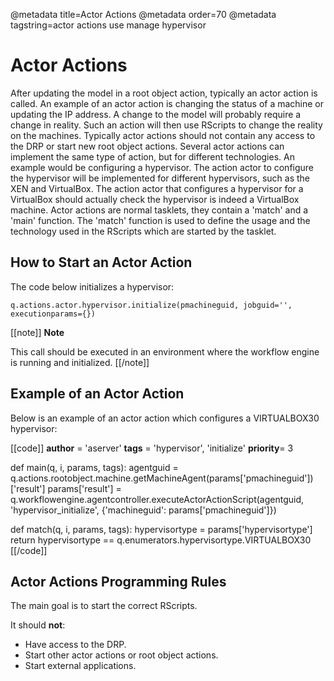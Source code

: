 @metadata title=Actor Actions
@metadata order=70
@metadata tagstring=actor actions use manage hypervisor

# Actor Actions

After updating the model in a root object action, typically an actor action is called. An example of an actor action is changing the status of a machine or updating the IP address.
A change to the model will probably require a change in reality. Such an action will then use RScripts to change the reality on the machines. Typically actor actions should not contain any access to the DRP or start new root object actions.
Several actor actions can implement the same type of action, but for different technologies. An example would be configuring a hypervisor. The action actor to configure the hypervisor will be implemented for different hypervisors, such as the XEN and VirtualBox.
The action actor that configures a hypervisor for a VirtualBox should actually check the hypervisor is indeed a VirtualBox machine.
Actor actions are normal tasklets, they contain a 'match' and a 'main' function. The 'match' function is used to define the usage and the technology used in the RScripts which are started by the tasklet.


## How to Start an Actor Action

The code below initializes a hypervisor:

    q.actions.actor.hypervisor.initialize(pmachineguid, jobguid='', executionparams={})

[[note]]
**Note** 

This call should be executed in an environment where the workflow engine is running and initialized.
[[/note]]


## Example of an Actor Action

Below is an example of an actor action which configures a VIRTUALBOX30 hypervisor:

[[code]]
__author__ = 'aserver'
__tags__ = 'hypervisor', 'initialize'
__priority__= 3

def main(q, i, params, tags):
    agentguid = q.actions.rootobject.machine.getMachineAgent(params['pmachineguid'])['result']
    params['result'] = q.workflowengine.agentcontroller.executeActorActionScript(agentguid, 'hypervisor_initialize', {'machineguid': params['pmachineguid']})

def match(q, i, params, tags):
    hypervisortype = params['hypervisortype']
    return hypervisortype == q.enumerators.hypervisortype.VIRTUALBOX30
[[/code]]


## Actor Actions Programming Rules

The main goal is to start the correct RScripts.

It should **not**:

* Have access to the DRP.
* Start other actor actions or root object actions.
* Start external applications.